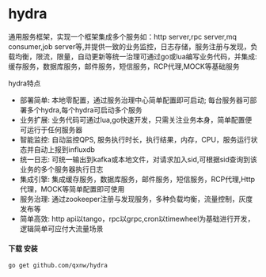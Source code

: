 # hydra 
通用服务框架，实现一个框架集成多个服务如：http server,rpc server,mq consumer,job server等,并提供一致的业务监控，日志存储，服务注册与发现，负载均衡，限流，限量，自动更新等统一治理可通过go或lua编写业务代码，并集成:缓存服务，数据库服务，邮件服务，短信服务，RCP代理,MOCK等基础服务

  hydra特点
* 部署简单: 本地零配置，通过服务治理中心简单配置即可启动; 每台服务器可部署多个hydra,每个hydra可启动多个服务
* 业务扩展: 业务代码可通过lua,go快速开发，只需关注业务本身，简单配置便可运行于任何服务器
* 智能监控: 自动监控QPS, 服务执行时长，执行结果，内存，CPU，服务运行状态并自动上报到influxdb
* 统一日志: 可统一输出到kafka或本地文件，对请求加入sid,可根据sid查询到该业务的多个服务器执行日志
* 集成引擎: 集成缓存服务，数据库服务，邮件服务，短信服务，RCP代理,Http代理，MOCK等简单配置即可使用
* 服务治理: 通过zookeeper注册与发现服务，多种负载均衡，流量控制，灰度发布等
* 简单高效: http api以tango，rpc以grpc,cron以timewheel为基础进行开发，逻辑简单可应付大流量场景


#### 下载 安装

    go get github.com/qxnw/hydra
